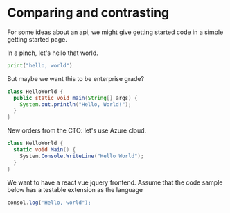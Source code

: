 # Comparing and contrasting

For some ideas about an api, we might give getting started code in a simple getting started page.

In a pinch, let's hello that world.

```py
print("hello, world")
```

But maybe we want this to be enterprise grade?

```java
class HelloWorld {
  public static void main(String[] args) {
    System.out.println("Hello, World!"); 
  }
}
```

New orders from the CTO: let's use Azure cloud.
```cs
class HelloWorld {
  static void Main() {
    System.Console.WriteLine("Hello World");
  }
}
```

We want to have a react vue jquery frontend. Assume that the code sample below has a testable extension as the language

```js
consol.log('Hello, world");
```
